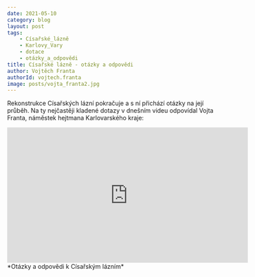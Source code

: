 ```yaml
---
date: 2021-05-10
category: blog
layout: post
tags:
    - Císařské_lázně
    - Karlovy_Vary
    - dotace
    - otázky_a_odpovědi
title: Císařské lázně - otázky a odpovědi
author: Vojtěch Franta
authorId: vojtech.franta
image: posts/vojta_franta2.jpg
---
```

Rekonstrukce Císařských lázní pokračuje a s ní přichází otázky na její průběh.
Na ty nejčastěji kladené dotazy v dnešním videu odpovídal Vojta Franta, náměstek hejtmana Karlovarského kraje:
<iframe width="560" height="315" src="https://www.youtube.com/embed/J6TBRkar8pE" frameborder="0" allow="accelerometer; autoplay; clipboard-write; encrypted-media; gyroscope; picture-in-picture" allowfullscreen></iframe>
*Otázky a odpovědi k Císařským lázním*
